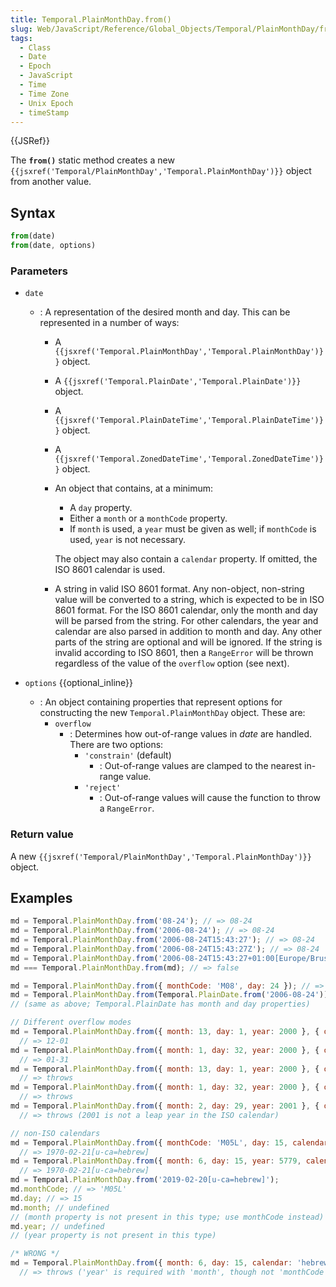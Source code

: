 ```yaml
---
title: Temporal.PlainMonthDay.from()
slug: Web/JavaScript/Reference/Global_Objects/Temporal/PlainMonthDay/from
tags:
  - Class
  - Date
  - Epoch
  - JavaScript
  - Time
  - Time Zone
  - Unix Epoch
  - timeStamp
---
```

{{JSRef}}

<p class="summary"><span class="seoSummary">The <strong><code>from()</code></strong> static method creates a new <code>{{jsxref('Temporal/PlainMonthDay','Temporal.PlainMonthDay')}}</code> object from another value.</span></p>

## Syntax

```js
from(date)
from(date, options)
```

### Parameters

- `date`

  - : A representation of the desired month and day. This can be represented in
    a number of ways:

    - A
      `{{jsxref('Temporal.PlainMonthDay','Temporal.PlainMonthDay')}}`
      object.
    - A
      `{{jsxref('Temporal.PlainDate','Temporal.PlainDate')}}`
      object.
    - A
      `{{jsxref('Temporal.PlainDateTime','Temporal.PlainDateTime')}}`
      object.
    - A
      `{{jsxref('Temporal.ZonedDateTime','Temporal.ZonedDateTime')}}`
      object.
    - An object that contains, at a minimum:

      - A `day` property.
      - Either a `month` or a `monthCode` property.
      - If `month` is used, a `year` must be given as well; if `monthCode` is
        used, `year` is not necessary.

      The object may also contain a `calendar` property. If omitted, the ISO
      8601 calendar is used.

    - A string in valid ISO 8601 format. Any non-object, non-string value will
      be converted to a string, which is expected to be in ISO 8601 format. For
      the ISO 8601 calendar, only the month and day will be parsed from the
      string. For other calendars, the year and calendar are also parsed in
      addition to month and day. Any other parts of the string are optional and
      will be ignored. If the string is invalid according to ISO 8601, then a
      `RangeError` will be thrown regardless of the value of the `overflow`
      option (see next).

- `options` {{optional_inline}}
  - : An object containing properties that represent options for constructing
    the new `Temporal.PlainMonthDay` object. These are:
    - `overflow`
      - : Determines how out-of-range values in _date_ are handled. There are
        two options:
        - `'constrain'` (default)
          - : Out-of-range values are clamped to the nearest in-range value.
        - `'reject'`
          - : Out-of-range values will cause the function to throw a
            `RangeError`.

### Return value

A new
`{{jsxref('Temporal/PlainMonthDay','Temporal.PlainMonthDay')}}`
object.

## Examples

```js
md = Temporal.PlainMonthDay.from('08-24'); // => 08-24
md = Temporal.PlainMonthDay.from('2006-08-24'); // => 08-24
md = Temporal.PlainMonthDay.from('2006-08-24T15:43:27'); // => 08-24
md = Temporal.PlainMonthDay.from('2006-08-24T15:43:27Z'); // => 08-24
md = Temporal.PlainMonthDay.from('2006-08-24T15:43:27+01:00[Europe/Brussels]'); // => 08-24
md === Temporal.PlainMonthDay.from(md); // => false

md = Temporal.PlainMonthDay.from({ monthCode: 'M08', day: 24 }); // => 08-24
md = Temporal.PlainMonthDay.from(Temporal.PlainDate.from('2006-08-24')); // => 08-24
// (same as above; Temporal.PlainDate has month and day properties)

// Different overflow modes
md = Temporal.PlainMonthDay.from({ month: 13, day: 1, year: 2000 }, { overflow: 'constrain' });
  // => 12-01
md = Temporal.PlainMonthDay.from({ month: 1, day: 32, year: 2000 }, { overflow: 'constrain' });
  // => 01-31
md = Temporal.PlainMonthDay.from({ month: 13, day: 1, year: 2000 }, { overflow: 'reject' });
  // => throws
md = Temporal.PlainMonthDay.from({ month: 1, day: 32, year: 2000 }, { overflow: 'reject' });
  // => throws
md = Temporal.PlainMonthDay.from({ month: 2, day: 29, year: 2001 }, { overflow: 'reject' });
  // => throws (2001 is not a leap year in the ISO calendar)

// non-ISO calendars
md = Temporal.PlainMonthDay.from({ monthCode: 'M05L', day: 15, calendar: 'hebrew' });
  // => 1970-02-21[u-ca=hebrew]
md = Temporal.PlainMonthDay.from({ month: 6, day: 15, year: 5779, calendar: 'hebrew' });
  // => 1970-02-21[u-ca=hebrew]
md = Temporal.PlainMonthDay.from('2019-02-20[u-ca=hebrew]');
md.monthCode; // => 'M05L'
md.day; // => 15
md.month; // undefined
// (month property is not present in this type; use monthCode instead)
md.year; // undefined
// (year property is not present in this type)
```

```js example-bad
/* WRONG */
md = Temporal.PlainMonthDay.from({ month: 6, day: 15, calendar: 'hebrew' });
  // => throws ('year' is required with 'month', though not 'monthCode')
```
